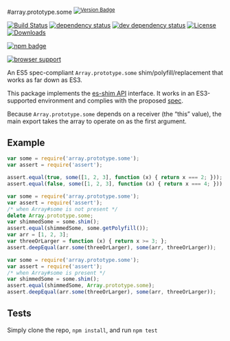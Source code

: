 #array.prototype.some <sup>[![Version Badge][npm-version-svg]][package-url]</sup>

[![Build Status][travis-svg]][travis-url]
[![dependency status][deps-svg]][deps-url]
[![dev dependency status][dev-deps-svg]][dev-deps-url]
[![License][license-image]][license-url]
[![Downloads][downloads-image]][downloads-url]

[![npm badge][npm-badge-png]][package-url]

[![browser support][testling-svg]][testling-url]

An ES5 spec-compliant `Array.prototype.some` shim/polyfill/replacement that works as far down as ES3.

This package implements the [es-shim API](https://github.com/es-shims/api) interface. It works in an ES3-supported environment and complies with the proposed [spec](http://www.ecma-international.org/ecma-262/6.0/).

Because `Array.prototype.some` depends on a receiver (the “this” value), the main export takes the array to operate on as the first argument.

## Example

```js
var some = require('array.prototype.some');
var assert = require('assert');

assert.equal(true, some([1, 2, 3], function (x) { return x === 2; }));
assert.equal(false, some([1, 2, 3], function (x) { return x === 4; }));
```

```js
var some = require('array.prototype.some');
var assert = require('assert');
/* when Array#some is not present */
delete Array.prototype.some;
var shimmedSome = some.shim();
assert.equal(shimmedSome, some.getPolyfill());
var arr = [1, 2, 3];
var threeOrLarger = function (x) { return x >= 3; };
assert.deepEqual(arr.some(threeOrLarger), some(arr, threeOrLarger));
```

```js
var some = require('array.prototype.some');
var assert = require('assert');
/* when Array#some is present */
var shimmedSome = some.shim();
assert.equal(shimmedSome, Array.prototype.some);
assert.deepEqual(arr.some(threeOrLarger), some(arr, threeOrLarger));
```

## Tests
Simply clone the repo, `npm install`, and run `npm test`

[package-url]: https://npmjs.org/package/array.prototype.some
[npm-version-svg]: http://versionbadg.es/es-shims/Array.prototype.some.svg
[travis-svg]: https://travis-ci.org/es-shims/Array.prototype.some.svg
[travis-url]: https://travis-ci.org/es-shims/Array.prototype.some
[deps-svg]: https://david-dm.org/es-shims/Array.prototype.some.svg
[deps-url]: https://david-dm.org/es-shims/Array.prototype.some
[dev-deps-svg]: https://david-dm.org/es-shims/Array.prototype.some/dev-status.svg
[dev-deps-url]: https://david-dm.org/es-shims/Array.prototype.some#info=devDependencies
[testling-svg]: https://ci.testling.com/es-shims/Array.prototype.some.png
[testling-url]: https://ci.testling.com/es-shims/Array.prototype.some
[npm-badge-png]: https://nodei.co/npm/array.prototype.some.png?downloads=true&stars=true
[license-image]: http://img.shields.io/npm/l/array.prototype.some.svg
[license-url]: LICENSE
[downloads-image]: http://img.shields.io/npm/dm/array.prototype.some.svg
[downloads-url]: http://npm-stat.com/charts.html?package=array.prototype.some
